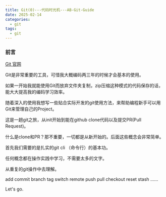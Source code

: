 ```yaml
---
title: Git(0)---代码时光机---AB-Git-Guide
date: 2025-02-14
categories:
  - git
tags:
  - git
---
```

### 前言

[Git 官网](https://git-scm.com/)

Git是非常重要的工具，可惜我大概编码两三年的时候才会基本的使用。

如果一开始我就能使用Git而放弃文件夹复制，zip压缩这种模式的代码保存的话，能大大提高我的编码学习效率。

随着深入的使用我想写一些贴合实际开发的git使用方法，来帮助编程新手可以用Git来管理自己的Project。

这是一趟git之旅，从init开始到能在github  clone代码以及提交PR(Pull Request)。

什么是clone和PR？那不重要，一切都是从新开始的。后面这些概念会非常简单。

首先我们需要的是扎实的git cli （命令行）的基本功。

任何概念都在操作实践中学习，不需要太多的文字。

从重复的git操作中去理解。

add commit branch tag switch remote push pull checkout reset stash ......

Let's go.
